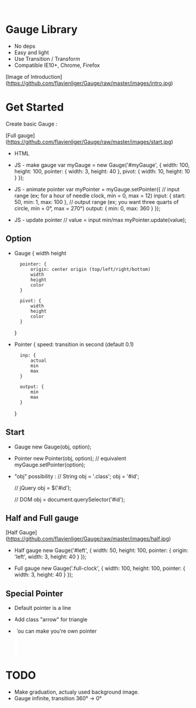 # Gauge Library
- No deps
- Easy and light
- Use Transition / Transform
- Compatible IE10+, Chrome, Firefox

[Image of Introduction] (https://github.com/flavienliger/Gauge/raw/master/images/intro.jpg)

# Get Started

Create basic Gauge :

[Full gauge] (https://github.com/flavienliger/Gauge/raw/master/images/start.jpg)

- HTML
    <div id="myGauge">
        <!-- pointer -->
        <div class="pointer arrow"></div>
        <!-- circle in center -->
        <div class="pivot"></div>
    </div>
    
- JS - make gauge
    var myGauge = new Gauge('#myGauge', {
        width: 100, 
        height: 100, 
        pointer: {
            width: 3, 
            height: 40 
        }, 
        pivot: { 
            width: 10, 
            height: 10 
        }
    });
- JS - animate pointer
    var myPointer = myGauge.setPointer({
        // input range (ex; for a hour of needle clock, min = 0, max = 12)
        input: {
            start: 50,
            min: 1,
            max: 100
        },
        // output range (ex; you want three quarts of circle, min = 0°, max = 270°)
        output: {
            min: 0,
            max: 360
        }
    });
    
- JS - update pointer
    // value = input min/max
    myPointer.update(value);
    
## Option

- Gauge
    {
        width
        height
        
        pointer: {
            origin: center origin (top/left/right/bottom)
            width
            height
            color
        }
        
        pivot: {
            width
            height
            color
        }
    }

- Pointer
    {
        speed: transition in second (default 0.1)
        
        inp: {
            actual
            min
            max
        }
        
        output: {
            min
            max
        }
    }
    
## Start

- Gauge
    new Gauge(obj, option);
    
- Pointer
    new Pointer(obj, option);
    // equivalent
    myGauge.setPointer(option);
    
- "obj" possibility :
    // String
    obj = '.class';
    obj = '#id';
    
    // jQuery
    obj = $('#id');
    
    // DOM
    obj = document.querySelector('#id');

## Half and Full gauge

[Half Gauge] (https://github.com/flavienliger/Gauge/raw/master/images/half.jpg)

- Half gauge
    new Gauge('#left', {
        width: 50, 
        height: 100, 
        pointer: { 
            origin: 'left', 
            width: 3, 
            height: 40 
        }
    });
    
- Full gauge
    new Gauge('.full-clock', {
        width: 100, 
        height: 100, 
        pointer: { 
            width: 3, 
            height: 40 
        }
    });

## Special Pointer

- Default pointer is a line

- Add class "arrow" for triangle

- You can make you're own pointer
    <div class="gauge">
        <div class="pointer">
            <div class="arrow"></div>
            <div class="line"></div>
        </div>
        <div class="pivot"></div>
    </div>
    
    <style>
    .gauge .pointer {
        background: none;
    }

    .gauge .pointer div.line{
        height: 90px;
        width: 8px;
        position: relative;
        background: white;
        margin-top: -50px;
        margin-left: -1px;
    }

    .gauge .pointer div.arrow {
        position: absolute;
        top: 40px;
        margin-left: -1px;

        width: 0;
        height: 0;
        background: none;

        border-top: 16px solid white;
        border-left: 4px solid transparent;
        border-right: 4px solid transparent;
    }
    </style>
    
# TODO

- Make graduation, actualy used background image.
- Gauge infinite, transition 360° -> 0°